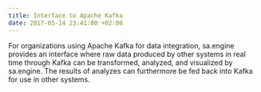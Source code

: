 ```yaml
---
title: Interface to Apache Kafka
date: 2017-05-14 23:41:00 +02:00
---
```


For organizations using Apache Kafka for data integration, sa.engine provides an interface where raw data produced by other systems in real time through Kafka can be transformed, analyzed, and visualized by sa.engine. The results of analyzes can furthermore be fed back into Kafka for use in other systems.